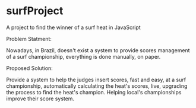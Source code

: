 # surfProject
A project to find the winner of a surf heat in JavaScript


Problem Statment:

Nowadays, in Brazil, doesn't exist a system to provide scores management of a surf championship, everything is done manually, on paper.


Proposed Solution:

Provide a system to help the judges insert scores, fast and easy, at a surf championship, automatically calculating the heat's scores, live, upgrading the process to find the heat's champion. Helping local's championships improve their score system.

